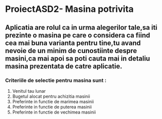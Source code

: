 # ProiectASD2- Masina potrivita 
## Aplicatia are rolul ca in urma alegerilor tale,sa iti prezinte o masina pe care o considera ca fiind cea mai buna varianta pentru tine,tu avand nevoie de un minim de cunostiinte despre masini,ca mai apoi sa poti cauta mai in detaliu masina prezentata de catre aplicatie.

### Criteriile de selectie pentru masina sunt : 
1. Venitul tau lunar
2. Bugetul alocat pentru achizitia masinii 
3. Preferinte in functie de marimea masinii
4. Preferinte in functie de puterea masinii
5. Preferinte in functie de vechimea masinii


